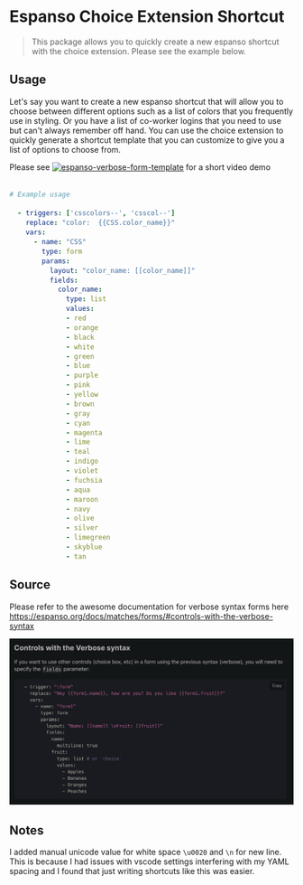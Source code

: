 # Espanso Choice Extension Shortcut

> This package allows you to quickly create a new espanso shortcut with the choice extension. Please see the example below. 


## Usage

Let's say you want to create a new espanso shortcut that will allow you to choose between different options such as a list of colors that you frequently use in styling. Or you have a list of co-worker logins that you need to use but can't always remember off hand. You can use the choice extension to quickly generate a shortcut template that you can customize to give you a list of options to choose from.


Please see [![espanso-verbose-form-template](https://img.youtube.com/vi/videoid/0.jpg)](https://www.youtube.com/watch?v=VEGv4aHV1d8)
for a short video demo


```yaml

# Example usage

  - triggers: ['csscolors--', 'csscol--']
    replace: "color:  {{CSS.color_name}}"
    vars:
      - name: "CSS"
        type: form
        params:
          layout: "color_name: [[color_name]]" 
          fields:
            color_name:
              type: list
              values:
              - red
              - orange
              - black
              - white
              - green
              - blue
              - purple
              - pink
              - yellow
              - brown
              - gray
              - cyan
              - magenta
              - lime
              - teal
              - indigo
              - violet
              - fuchsia
              - aqua
              - maroon
              - navy
              - olive
              - silver
              - limegreen
              - skyblue
              - tan

```

## Source 

Please refer to the awesome documentation for verbose syntax forms here https://espanso.org/docs/matches/forms/#controls-with-the-verbose-syntax

![espanso-choice-extension-template](./verbose-form.jpeg)


## Notes

I added manual unicode value for white space `\u0020` and `\n` for new line. This is because I had issues with vscode settings interfering with my YAML spacing and I found that just writing shortcuts like this was easier. 